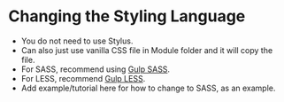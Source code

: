 # Changing the Styling Language

- You do not need to use Stylus.
- Can also just use vanilla CSS file in Module folder and it will copy the file.
- For SASS, recommend using [Gulp SASS](https://www.npmjs.com/package/gulp-sass).
- For LESS, recommend [Gulp LESS](https://www.npmjs.com/package/gulp-less).
- Add example/tutorial here for how to change to SASS, as an example.
